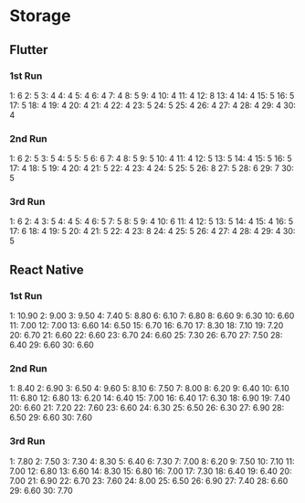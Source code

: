 # Storage

## Flutter

### 1st Run
1: 6
2: 5
3: 4 
4: 4
5: 4
6: 4
7: 4
8: 5
9: 4
10: 4
11: 4
12: 8
13: 4
14: 4
15: 5
16: 5
17: 5
18: 4
19: 4
20: 4
21: 4
22: 4
23: 5
24: 5
25: 4
26: 4
27: 4
28: 4
29: 4
30: 4

### 2nd Run
1: 6
2: 5
3: 5
4: 5
5: 5
6: 6
7: 4
8: 5
9: 5
10: 4
11: 4
12: 5
13: 5
14: 4
15: 5
16: 5
17: 4
18: 5
19: 4
20: 4
21: 5
22: 4
23: 4
24: 5
25: 5
26: 8
27: 5
28: 6
29: 7
30: 5

### 3rd Run
1: 6
2: 4
3: 5
4: 4
5: 4
6: 5
7: 5
8: 5
9: 4
10: 6
11: 4
12: 5
13: 5
14: 4
15: 4
16: 5
17: 6
18: 4
19: 5
20: 4
21: 5
22: 4
23: 8
24: 4
25: 5
26: 4
27: 4
28: 4
29: 4
30: 5

## React Native

### 1st Run
1: 10.90
2: 9.00
3: 9.50
4: 7.40
5: 8.80
6: 6.10
7: 6.80
8: 6.60
9: 6.30
10: 6.60
11: 7.00
12: 7.00
13: 6.60
14: 6.50
15: 6.70
16: 6.70
17: 8.30
18: 7.10
19: 7.20
20: 6.70
21: 6.60
22: 6.60
23: 6.70
24: 6.60
25: 7.30
26: 6.70
27: 7.50
28: 6.40
29: 6.60
30: 6.60

### 2nd Run
1: 8.40
2: 6.90
3: 6.50
4: 9.60
5: 8.10
6: 7.50
7: 8.00
8: 6.20
9: 6.40
10: 6.10
11: 6.80
12: 6.80
13: 6.20
14: 6.40
15: 7.00
16: 6.40
17: 6.30
18: 6.90
19: 7.40
20: 6.60
21: 7.20
22: 7.60
23: 6.60
24: 6.30
25: 6.50
26: 6.30
27: 6.90
28: 6.50
29: 6.60
30: 7.60

### 3rd Run
1: 7.80
2: 7.50
3: 7.30
4: 8.30
5: 6.40
6: 7.30
7: 7.00
8: 6.20
9: 7.50
10: 7.10
11: 7.00
12: 6.80
13: 6.60
14: 8.30
15: 6.80
16: 7.00
17: 7.30
18: 6.40
19: 6.40
20: 7.00
21: 6.90
22: 6.70
23: 7.60
24: 8.00
25: 6.50
26: 6.90
27: 7.40
28: 6.60
29: 6.60
30: 7.70
